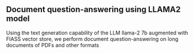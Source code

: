 ## Document question-answering using LLAMA2 model

Using the text generation capability of the LLM llama-2 7b augmented with FIASS vector store, we perform document question-answering on long documents of PDFs and other formats 
